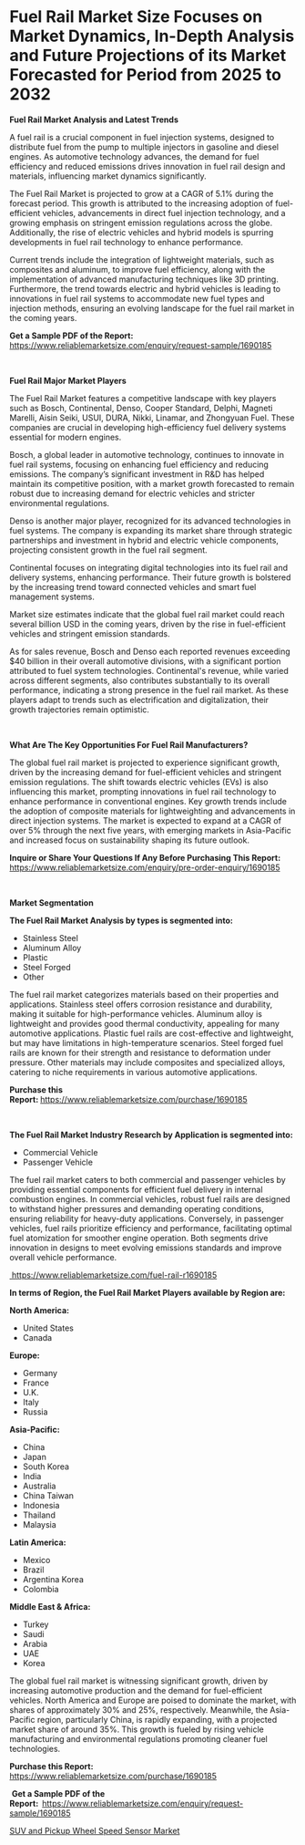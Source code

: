 <p><h1>Fuel Rail Market Size Focuses on Market Dynamics, In-Depth Analysis and Future Projections of its Market Forecasted for Period from 2025 to 2032</h1></p><p><strong>Fuel Rail Market Analysis and Latest Trends</strong></p>
<p><p>A fuel rail is a crucial component in fuel injection systems, designed to distribute fuel from the pump to multiple injectors in gasoline and diesel engines. As automotive technology advances, the demand for fuel efficiency and reduced emissions drives innovation in fuel rail design and materials, influencing market dynamics significantly.</p><p>The Fuel Rail Market is projected to grow at a CAGR of 5.1% during the forecast period. This growth is attributed to the increasing adoption of fuel-efficient vehicles, advancements in direct fuel injection technology, and a growing emphasis on stringent emission regulations across the globe. Additionally, the rise of electric vehicles and hybrid models is spurring developments in fuel rail technology to enhance performance.</p><p>Current trends include the integration of lightweight materials, such as composites and aluminum, to improve fuel efficiency, along with the implementation of advanced manufacturing techniques like 3D printing. Furthermore, the trend towards electric and hybrid vehicles is leading to innovations in fuel rail systems to accommodate new fuel types and injection methods, ensuring an evolving landscape for the fuel rail market in the coming years.</p></p>
<p><strong>Get a Sample PDF of the Report:&nbsp;</strong> <a href="https://www.reliablemarketsize.com/enquiry/request-sample/1690185?utm_campaign=1131&utm_medium=2&utm_source=Github&utm_content=ia&utm_term=07012025&utm_id=fuel-rail">https://www.reliablemarketsize.com/enquiry/request-sample/1690185</a></p>
<p>&nbsp;</p>
<p><strong>Fuel Rail Major Market Players</strong></p>
<p><p>The Fuel Rail Market features a competitive landscape with key players such as Bosch, Continental, Denso, Cooper Standard, Delphi, Magneti Marelli, Aisin Seiki, USUI, DURA, Nikki, Linamar, and Zhongyuan Fuel. These companies are crucial in developing high-efficiency fuel delivery systems essential for modern engines.</p><p>Bosch, a global leader in automotive technology, continues to innovate in fuel rail systems, focusing on enhancing fuel efficiency and reducing emissions. The company’s significant investment in R&D has helped maintain its competitive position, with a market growth forecasted to remain robust due to increasing demand for electric vehicles and stricter environmental regulations.</p><p>Denso is another major player, recognized for its advanced technologies in fuel systems. The company is expanding its market share through strategic partnerships and investment in hybrid and electric vehicle components, projecting consistent growth in the fuel rail segment.</p><p>Continental focuses on integrating digital technologies into its fuel rail and delivery systems, enhancing performance. Their future growth is bolstered by the increasing trend toward connected vehicles and smart fuel management systems.</p><p>Market size estimates indicate that the global fuel rail market could reach several billion USD in the coming years, driven by the rise in fuel-efficient vehicles and stringent emission standards. </p><p>As for sales revenue, Bosch and Denso each reported revenues exceeding $40 billion in their overall automotive divisions, with a significant portion attributed to fuel system technologies. Continental's revenue, while varied across different segments, also contributes substantially to its overall performance, indicating a strong presence in the fuel rail market. As these players adapt to trends such as electrification and digitalization, their growth trajectories remain optimistic.</p></p>
<p>&nbsp;</p>
<p><strong>What Are The Key Opportunities For Fuel Rail Manufacturers?</strong></p>
<p><p>The global fuel rail market is projected to experience significant growth, driven by the increasing demand for fuel-efficient vehicles and stringent emission regulations. The shift towards electric vehicles (EVs) is also influencing this market, prompting innovations in fuel rail technology to enhance performance in conventional engines. Key growth trends include the adoption of composite materials for lightweighting and advancements in direct injection systems. The market is expected to expand at a CAGR of over 5% through the next five years, with emerging markets in Asia-Pacific and increased focus on sustainability shaping its future outlook.</p></p>
<p><strong>Inquire or Share Your Questions If Any Before Purchasing This Report:</strong> <a href="https://www.reliablemarketsize.com/enquiry/pre-order-enquiry/1690185?utm_campaign=1131&utm_medium=2&utm_source=Github&utm_content=ia&utm_term=07012025&utm_id=fuel-rail">https://www.reliablemarketsize.com/enquiry/pre-order-enquiry/1690185</a></p>
<p>&nbsp;</p>
<p><strong>Market Segmentation</strong></p>
<p><strong>The Fuel Rail Market Analysis by types is segmented into:</strong></p>
<p><ul><li>Stainless Steel</li><li>Aluminum Alloy</li><li>Plastic</li><li>Steel Forged</li><li>Other</li></ul></p>
<p><p>The fuel rail market categorizes materials based on their properties and applications. Stainless steel offers corrosion resistance and durability, making it suitable for high-performance vehicles. Aluminum alloy is lightweight and provides good thermal conductivity, appealing for many automotive applications. Plastic fuel rails are cost-effective and lightweight, but may have limitations in high-temperature scenarios. Steel forged fuel rails are known for their strength and resistance to deformation under pressure. Other materials may include composites and specialized alloys, catering to niche requirements in various automotive applications.</p></p>
<p><strong>Purchase this Report:&nbsp;</strong><a href="https://www.reliablemarketsize.com/purchase/1690185?utm_campaign=1131&utm_medium=2&utm_source=Github&utm_content=ia&utm_term=07012025&utm_id=fuel-rail">https://www.reliablemarketsize.com/purchase/1690185</a></p>
<p>&nbsp;</p>
<p><strong>The Fuel Rail Market Industry Research by Application is segmented into:</strong></p>
<p><ul><li>Commercial Vehicle</li><li>Passenger Vehicle</li></ul></p>
<p><p>The fuel rail market caters to both commercial and passenger vehicles by providing essential components for efficient fuel delivery in internal combustion engines. In commercial vehicles, robust fuel rails are designed to withstand higher pressures and demanding operating conditions, ensuring reliability for heavy-duty applications. Conversely, in passenger vehicles, fuel rails prioritize efficiency and performance, facilitating optimal fuel atomization for smoother engine operation. Both segments drive innovation in designs to meet evolving emissions standards and improve overall vehicle performance.</p></p>
<p><a href="https://www.reliablemarketsize.com/fuel-rail-r1690185?utm_campaign=1131&utm_medium=2&utm_source=Github&utm_content=ia&utm_term=07012025&utm_id=fuel-rail">&nbsp;https://www.reliablemarketsize.com/fuel-rail-r1690185</a></p>
<p><strong>In terms of Region, the Fuel Rail Market Players available by Region are:</strong></p>
<p>
    <p> <strong> North America: </strong>
        <ul>
            <li>United States</li>
            <li>Canada</li>
        </ul>
        </p> 
    <p> <strong> Europe: </strong>
        <ul>
            <li>Germany</li>
            <li>France</li>
            <li>U.K.</li>
            <li>Italy</li>
            <li>Russia</li>
        </ul>
        </p> 
    <p> <strong> Asia-Pacific: </strong>
        <ul>
            <li>China</li>
            <li>Japan</li>
            <li>South Korea</li>
            <li>India</li>
            <li>Australia</li>
            <li>China Taiwan</li>
            <li>Indonesia</li>
            <li>Thailand</li>
            <li>Malaysia</li>
        </ul>
        </p> 
    <p> <strong> Latin America: </strong>
        <ul>
            <li>Mexico</li>
            <li>Brazil</li>
            <li>Argentina Korea</li>
            <li>Colombia</li>
        </ul>
        </p> 
    <p> <strong> Middle East & Africa: </strong>
        <ul>
            <li>Turkey</li>
            <li>Saudi</li>
            <li>Arabia</li>
            <li>UAE</li>
            <li>Korea</li>
        </ul>
    </p>
    </p>
<p><p>The global fuel rail market is witnessing significant growth, driven by increasing automotive production and the demand for fuel-efficient vehicles. North America and Europe are poised to dominate the market, with shares of approximately 30% and 25%, respectively. Meanwhile, the Asia-Pacific region, particularly China, is rapidly expanding, with a projected market share of around 35%. This growth is fueled by rising vehicle manufacturing and environmental regulations promoting cleaner fuel technologies.</p></p>
<p><strong>Purchase this Report: </strong><a href="https://www.reliablemarketsize.com/purchase/1690185?utm_campaign=1131&utm_medium=2&utm_source=Github&utm_content=ia&utm_term=07012025&utm_id=fuel-rail">https://www.reliablemarketsize.com/purchase/1690185</a></p>
<p>&nbsp;<strong>Get a Sample PDF of the Report:&nbsp;&nbsp;</strong><a href="https://www.reliablemarketsize.com/enquiry/request-sample/1690185?utm_campaign=1131&utm_medium=2&utm_source=Github&utm_content=ia&utm_term=07012025&utm_id=fuel-rail">https://www.reliablemarketsize.com/enquiry/request-sample/1690185</a></p>
<p><strong></strong></p>
<p><p><a href="https://github.com/CliffMedina6/Market-Research-Report-List-7/blob/main/suv-and-pickup-wheel-speed-sensor-market.md?utm_campaign=1131&utm_medium=2&utm_source=Github&utm_content=ia&utm_term=07012025&utm_id=fuel-rail">SUV and Pickup Wheel Speed Sensor Market</a></p></p>